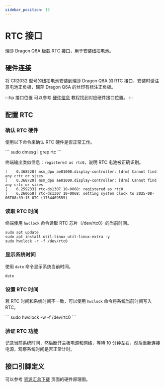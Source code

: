```yaml
---
sidebar_position: 15
---
```


# RTC 接口

瑞莎 Dragon Q6A 板载 RTC 接口，用于安装纽扣电池。

## 硬件连接

将 CR2032 型号的纽扣电池安装到瑞莎 Dragon Q6A 的 RTC 接口，安装时请注意电池正负极，瑞莎 Dragon Q6A 的丝印有标注正负极。

:::tip 接口位置
可以参考 [硬件信息](./hardware_info) 教程找到对应硬件接口位置。
:::

## 配置 RTC

### 确认 RTC 硬件

使用以下命令来确认 RTC 硬件是否正常工作。

<NewCodeBlock tip="radxa@device$" type="device">
```
sudo dmesg | grep rtc
```
</NewCodeBlock>

终端输出类似信息：`registered as rtc0`，说明 RTC 电池被正确识别。

```
[    0.368528] msm_dpu ae01000.display-controller: [drm] Cannot find any crtc or sizes
[    0.368720] msm_dpu ae01000.display-controller: [drm] Cannot find any crtc or sizes
[    6.259233] rtc-ds1307 10-0068: registered as rtc0
[    6.260658] rtc-ds1307 10-0068: setting system clock to 2025-08-06T08:39:15 UTC (1754469555)
```

### 读取 RTC 时间

终端使用 `hwclock` 命令读取 RTC 芯片（/dev/rtc0）的当前时间。

<NewCodeBlock tip="radxa@device$" type="device">

```
sudo apt update
sudo apt install util-linux util-linux-extra -y
sudo hwclock -r -f /dev/rtc0
```

</NewCodeBlock>

### 显示系统时间

使用 `date` 命令显示系统当前时间。

<NewCodeBlock tip="radxa@device$" type="device">

```
date
```

</NewCodeBlock>

### 设置 RTC 时间

若 RTC 时间和系统时间不一致，可以使用 `hwclock` 命令将系统当前时间写入 RTC。

<NewCodeBlock tip="radxa@device$" type="device">
```
sudo hwclock -w -f /dev/rtc0
```
</NewCodeBlock>

### 验证 RTC 功能

记录当前系统时间，然后断开主板电源和网络，等待 10 分钟左右，然后重新连接电源，观察系统时间是否正常计时。

## 接口引脚定义

可以参考 [资源汇总下载](../download) 页面的硬件原理图。
